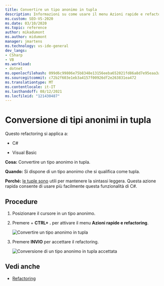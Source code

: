```yaml
---
title: Convertire un tipo anonimo in tupla
description: Informazioni su come usare il menu Azioni rapide e refactoring per convertire un tipo anonimo in una tupla in Visual Studio.
ms.custom: SEO-VS-2020
ms.date: 03/10/2020
ms.topic: reference
author: mikadumont
ms.author: midumont
manager: jmartens
ms.technology: vs-ide-general
dev_langs:
- CSharp
- VB
ms.workload:
- dotnet
ms.openlocfilehash: 099d6c99806e75b8348e13156eeba652021fd86a8d7e95eaa3a09df3f91fed66
ms.sourcegitcommit: c72b2f603e1eb3a4157f00926df2e263831ea472
ms.translationtype: MT
ms.contentlocale: it-IT
ms.lasthandoff: 08/12/2021
ms.locfileid: "121430487"
---
```

# <a name="convert-anonymous-type-to-tuple"></a>Conversione di tipi anonimi in tupla

Questo refactoring si applica a:

- C#

- Visual Basic

**Cosa:** Convertire un tipo anonimo in tupla.

**Quando:** Si dispone di un tipo anonimo che si qualifica come tupla.

**Perché:** [le tuple sono](/dotnet/csharp/tuples) utili per mantenere la sintassi leggera. Questa azione rapida consente di usare più facilmente questa funzionalità di C#.

## <a name="how-to"></a>Procedure

1. Posizionare il cursore in un tipo anonimo.
2. Premere  + **CTRL+ .** per attivare il menu **Azioni rapide e refactoring**.

   ![Convertire un tipo anonimo in tupla](media/convert-anon-to-tuple.png)

2. Premere **INVIO** per accettare il refactoring.

   ![Conversione di un tipo anonimo in tupla accettata](media/convert-anon-to-tuple-complete.png)

## <a name="see-also"></a>Vedi anche

- [Refactoring](../refactoring-in-visual-studio.md)
